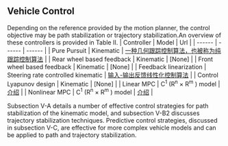 ## Vehicle Control
  Depending on the reference provided by the motion planner, the control objective may be path stabilization or trajectory stabilization.An overview of these controllers is provided in Table II.
| Controller | Model | Url |
| ------ | ------ | ------ |
| Pure Pursuit | Kinematic | [一种几何跟踪控制算法，也被称为纯跟踪控制算法](https://blog.csdn.net/Ronnie_Hu/article/details/115817922) |
| Rear wheel based feedback | Kinematic | [None] |
| Front wheel based feedback | Kinematic | [None] |
| Feedback linearization | Steering rate controlled kinematic | [输入-输出反馈线性化控制算法](https://zhuanlan.zhihu.com/p/344837550) |
| Control Lyapunov design | Kinematic | [None] |
| Linear MPC | C<sup>1</sup> (R<sup>n</sup> × R<sup>m</sup> ) model | [介绍](http://www.kostasalexis.com/linear-model-predictive-control.html) |
| Nonlinear MPC | C<sup>1</sup> (R<sup>n</sup> × R<sup>m</sup> ) model | [介绍](http://apmonitor.com/do/index.php/Main/NonlinearControl) |

  Subsection V-A details a number of effective control strategies for path stabilization of the kinematic model, and subsection V-B2 discusses trajectory stabilization techniques. Predictive control strategies, discussed in subsection V-C, are effective for more complex vehicle models and can be applied to path and trajectory stabilization.

